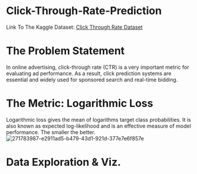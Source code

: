 # Click-Through-Rate-Prediction

Link To The Kaggle Dataset: <a href="https://www.kaggle.com/competitions/avazu-ctr-prediction/data">Click Through Rate Dataset</a>

# The Problem Statement
In online advertising, click-through rate (CTR) is a very important metric for evaluating ad performance. As a result, click prediction systems are essential and widely used for sponsored search and real-time bidding.

# The Metric: Logarithmic Loss
Logarithmic loss gives the mean of logarithms target class probabilities. It is also known as expected log-likelihood and is an effective measure of model performance. The smaller the better.
![271783987-e2911ad5-b479-43d1-921d-377e7e6f857e](https://github.com/UKVeteran/Click-Through-Rate-Prediction/assets/39216339/599abd0e-c65d-428a-baba-4dfeff0369cd)


# Data Exploration & Viz.
